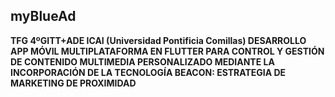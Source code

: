 ## myBlueAd
<b>TFG 4ºGITT+ADE ICAI (Universidad Pontificia Comillas)
DESARROLLO APP MÓVIL MULTIPLATAFORMA EN FLUTTER PARA CONTROL Y GESTIÓN DE CONTENIDO MULTIMEDIA PERSONALIZADO MEDIANTE LA INCORPORACIÓN DE LA TECNOLOGÍA BEACON: ESTRATEGIA DE MARKETING DE PROXIMIDAD
